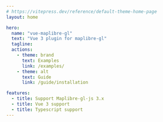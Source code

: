 ```yaml
---
# https://vitepress.dev/reference/default-theme-home-page
layout: home

hero:
  name: "vue-maplibre-gl"
  text: "Vue 3 plugin for maplibre-gl"
  tagline:
  actions:
    - theme: brand
      text: Examples
      link: /examples/
    - theme: alt
      text: Guide
      link: /guide/installation

features:
  - title: Support Maplibre-gl-js 3.x
  - title: Vue 3 support
  - title: Typescript support
---
```

